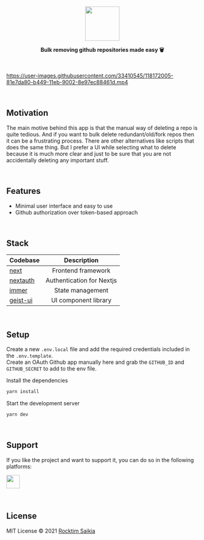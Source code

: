 <br/>
<a href="https://binhub.com">
  <p align="center">
      <img height=90 src="https://user-images.githubusercontent.com/33410545/118024876-d1140980-b37c-11eb-8fe4-481144756b0f.png">
    </p>
</a>
<p align="center"><strong>Bulk removing github repositories made easy 🗑️</strong></p>

<br/>

https://user-images.githubusercontent.com/33410545/118172005-81e7da80-b449-11eb-9002-8e97ec88461d.mp4


<br/>

## Motivation

The main motive behind this app is that the manual way of deleting a repo is quite tedious. And if you want to bulk delete redundant/old/fork repos then it can be a frustrating process. There are other alternatives like scripts that does the same thing. But I prefer a UI while selecting what to delete because it is much more clear and just to be sure that you are not accidentally deleting any important stuff.

<br/>

## Features

- Minimal user interface and easy to use
- Github authorization over token-based approach

<br/>

## Stack

| Codebase                                  |           Description            |
| :---------------------------------------- | :------------------------------: |
| [next](https://nextjs.org/)               |        Frontend framework        |
| [nextauth](https://next-auth.js.org/)     |    Authentication for Nextjs     |
| [immer](https://immerjs.github.io/immer/) |         State management         |
| [geist-ui](https://react.geist-ui.dev/)   | UI component library             |

<br/>

## Setup

Create a new `.env.local` file and add the required credentials included in the `.env.template`. \
Create an OAuth Github app manually here and grab the `GITHUB_ID` and `GITHUB_SECRET` to add to the env file.

Install the dependencies

```bash
yarn install
```

Start the development server

```bash
yarn dev
```

<br/>

## Support

If you like the project and want to support it, you can do so in the following platforms: <br/>

<a href="https://www.buymeacoffee.com/rocktimcodes"><img src="https://www.buymeacoffee.com/assets/img/guidelines/download-assets-sm-1.svg" height="35px"/></a>

<br/>

## License

MIT License © 2021 [Rocktim Saikia](https://github.com/rocktimsaikia)

